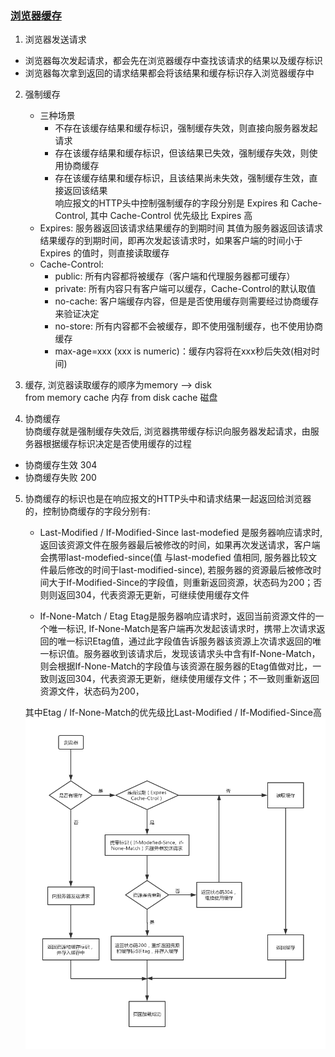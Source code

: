 ### [浏览器缓存](https://juejin.im/entry/5ad86c16f265da505a77dca4)
1. 浏览器发送请求
- 浏览器每次发起请求，都会先在浏览器缓存中查找该请求的结果以及缓存标识
- 浏览器每次拿到返回的请求结果都会将该结果和缓存标识存入浏览器缓存中

2. 强制缓存
	- 三种场景
		- 不存在该缓存结果和缓存标识，强制缓存失效，则直接向服务器发起请求
		- 存在该缓存结果和缓存标识，但该结果已失效，强制缓存失效，则使用协商缓存
		- 存在该缓存结果和缓存标识，且该结果尚未失效，强制缓存生效，直接返回该结果  
	响应报文的HTTP头中控制强制缓存的字段分别是 Expires 和 Cache-Control, 其中 Cache-Control 优先级比 Expires 高
	- Expires: 服务器返回该请求结果缓存的到期时间
	其值为服务器返回该请求结果缓存的到期时间，即再次发起该请求时，如果客户端的时间小于Expires 的值时，则直接读取缓存
	- Cache-Control: 
		- public: 所有内容都将被缓存（客户端和代理服务器都可缓存）
		- private: 所有内容只有客户端可以缓存，Cache-Control的默认取值
		- no-cache: 客户端缓存内容，但是是否使用缓存则需要经过协商缓存来验证决定
		- no-store: 所有内容都不会被缓存，即不使用强制缓存，也不使用协商缓存
		- max-age=xxx (xxx is numeric)：缓存内容将在xxx秒后失效(相对时间)

3. 缓存, 浏览器读取缓存的顺序为memory –> disk  
from memory cache 内存
from disk cache 磁盘

4. 协商缓存  
协商缓存就是强制缓存失效后, 浏览器携带缓存标识向服务器发起请求，由服务器根据缓存标识决定是否使用缓存的过程
- 协商缓存生效 304
- 协商缓存失败 200

5. 协商缓存的标识也是在响应报文的HTTP头中和请求结果一起返回给浏览器的，控制协商缓存的字段分别有:

	- Last-Modified / If-Modified-Since
		last-modefied 是服务器响应请求时, 返回该资源文件在服务器最后被修改的时间，如果再次发送请求，客户端会携带last-modefied-since(值 与last-modefied 值相同, 服务器比较文件最后修改的时间于last-modified-since), 若服务器的资源最后被修改时间大于If-Modified-Since的字段值，则重新返回资源，状态码为200；否则则返回304，代表资源无更新，可继续使用缓存文件

	- If-None-Match / Etag
		Etag是服务器响应请求时，返回当前资源文件的一个唯一标识, If-None-Match是客户端再次发起该请求时，携带上次请求返回的唯一标识Etag值，通过此字段值告诉服务器该资源上次请求返回的唯一标识值。服务器收到该请求后，发现该请求头中含有If-None-Match，则会根据If-None-Match的字段值与该资源在服务器的Etag值做对比，一致则返回304，代表资源无更新，继续使用缓存文件；不一致则重新返回资源文件，状态码为200， 

	其中Etag / If-None-Match的优先级比Last-Modified / If-Modified-Since高
![window](../../public/image/缓存机制.png "缓存机制")